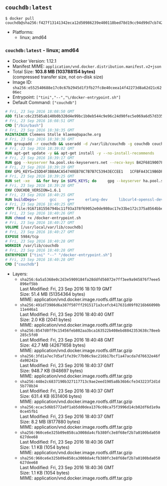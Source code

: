 ## `couchdb:latest`

```console
$ docker pull couchdb@sha256:f427f13141342eca12d50986239e400118bed78d19cc94d99d7cb74208f14c41
```

-	Platforms:
	-	linux; amd64

### `couchdb:latest` - linux; amd64

-	Docker Version: 1.12.1
-	Manifest MIME: `application/vnd.docker.distribution.manifest.v2+json`
-	Total Size: **103.8 MB (103788154 bytes)**  
	(compressed transfer size, not on-disk size)
-	Image ID: `sha256:e552540688e17c0c67b2945d1f3fb27fc8e40ceea14f42273d8a62d21c6206ec`
-	Entrypoint: `["tini","--","\/docker-entrypoint.sh"]`
-	Default Command: `["couchdb"]`

```dockerfile
# Fri, 23 Sep 2016 18:08:50 GMT
ADD file:c6c23585ab140b0b320d4e99bc1b0eb544c9e96c24d90fec5e069a6d57d335ca in / 
# Fri, 23 Sep 2016 18:08:51 GMT
CMD ["/bin/bash"]
# Fri, 23 Sep 2016 18:38:35 GMT
MAINTAINER Clemens Stolle klaemo@apache.org
# Fri, 23 Sep 2016 18:38:36 GMT
RUN groupadd -r couchdb && useradd -d /var/lib/couchdb -g couchdb couchdb
# Fri, 23 Sep 2016 18:39:02 GMT
RUN apt-get update -y && apt-get install -y --no-install-recommends     ca-certificates     curl     erlang-nox     libicu52     libmozjs185-1.0     libnspr4     libnspr4-0d   && rm -rf /var/lib/apt/lists/*
# Fri, 23 Sep 2016 18:39:17 GMT
RUN gpg --keyserver ha.pool.sks-keyservers.net --recv-keys B42F6819007F00F88E364FD4036A9C25BF357DD4   && curl -o /usr/local/bin/gosu -fSL "https://github.com/tianon/gosu/releases/download/1.7/gosu-$(dpkg --print-architecture)"   && curl -o /usr/local/bin/gosu.asc -fSL "https://github.com/tianon/gosu/releases/download/1.7/gosu-$(dpkg --print-architecture).asc"   && gpg --verify /usr/local/bin/gosu.asc   && rm /usr/local/bin/gosu.asc   && chmod +x /usr/local/bin/gosu   && gpg --keyserver ha.pool.sks-keyservers.net --recv-keys 6380DC428747F6C393FEACA59A84159D7001A4E5   && curl -o /usr/local/bin/tini -fSL "https://github.com/krallin/tini/releases/download/v0.9.0/tini"   && curl -o /usr/local/bin/tini.asc -fSL "https://github.com/krallin/tini/releases/download/v0.9.0/tini.asc"   && gpg --verify /usr/local/bin/tini.asc   && rm /usr/local/bin/tini.asc   && chmod +x /usr/local/bin/tini
# Fri, 23 Sep 2016 18:39:19 GMT
ENV GPG_KEYS=15DD4F3B8AACA54740EB78C7B7B7C53943ECCEE1   1CFBFA43C19B6DF4A0CA3934669C02FFDF3CEBA3   25BBBAC113C1BFD5AA594A4C9F96B92930380381   4BFCA2B99BADC6F9F105BEC9C5E32E2D6B065BFB   5D680346FAA3E51B29DBCB681015F68F9DA248BC   7BCCEB868313DDA925DF1805ECA5BCB7BB9656B0   C3F4DFAEAD621E1C94523AEEC376457E61D50B88   D2B17F9DA23C0A10991AF2E3D9EE01E47852AEE4   E0AF0A194D55C84E4A19A801CDB0C0F904F4EE9B
# Fri, 23 Sep 2016 18:39:25 GMT
RUN set -xe   && for key in $GPG_KEYS; do     gpg --keyserver ha.pool.sks-keyservers.net --recv-keys "$key";   done
# Fri, 23 Sep 2016 18:39:28 GMT
ENV COUCHDB_VERSION=1.6.1
# Fri, 23 Sep 2016 18:40:25 GMT
RUN buildDeps='     gcc     g++     erlang-dev     libcurl4-openssl-dev     libicu-dev     libmozjs185-dev     libnspr4-dev     make   '   && apt-get update && apt-get install -y --no-install-recommends $buildDeps   && curl -fSL http://apache.osuosl.org/couchdb/source/$COUCHDB_VERSION/apache-couchdb-$COUCHDB_VERSION.tar.gz -o couchdb.tar.gz   && curl -fSL https://www.apache.org/dist/couchdb/source/$COUCHDB_VERSION/apache-couchdb-$COUCHDB_VERSION.tar.gz.asc -o couchdb.tar.gz.asc   && gpg --verify couchdb.tar.gz.asc   && mkdir -p /usr/src/couchdb   && tar -xzf couchdb.tar.gz -C /usr/src/couchdb --strip-components=1   && cd /usr/src/couchdb   && ./configure --with-js-lib=/usr/lib --with-js-include=/usr/include/mozjs   && make && make install   && apt-get purge -y --auto-remove $buildDeps   && rm -rf /var/lib/apt/lists/* /usr/src/couchdb /couchdb.tar.gz*   && chown -R couchdb:couchdb     /usr/local/lib/couchdb /usr/local/etc/couchdb     /usr/local/var/lib/couchdb /usr/local/var/log/couchdb /usr/local/var/run/couchdb   && chmod -R g+rw     /usr/local/lib/couchdb /usr/local/etc/couchdb     /usr/local/var/lib/couchdb /usr/local/var/log/couchdb /usr/local/var/run/couchdb   && mkdir -p /var/lib/couchdb   && sed -e 's/^bind_address = .*$/bind_address = 0.0.0.0/' -i /usr/local/etc/couchdb/default.ini   && sed -e 's!/usr/local/var/log/couchdb/couch.log$!/dev/null!' -i /usr/local/etc/couchdb/default.ini
# Fri, 23 Sep 2016 18:40:25 GMT
COPY file:9167181556794bc11f93a378f69052e0de980ac17e33be172c375a8564bbe89a in / 
# Fri, 23 Sep 2016 18:40:26 GMT
RUN chmod +x /docker-entrypoint.sh
# Fri, 23 Sep 2016 18:40:27 GMT
VOLUME [/usr/local/var/lib/couchdb]
# Fri, 23 Sep 2016 18:40:27 GMT
EXPOSE 5984/tcp
# Fri, 23 Sep 2016 18:40:28 GMT
WORKDIR /var/lib/couchdb
# Fri, 23 Sep 2016 18:40:28 GMT
ENTRYPOINT ["tini" "--" "/docker-entrypoint.sh"]
# Fri, 23 Sep 2016 18:40:28 GMT
CMD ["couchdb"]
```

-	Layers:
	-	`sha256:6a5a5368e0c2d3e5909184fa28ddfd56072e7ff3ee9a945876f7eee5896ef5bb`  
		Last Modified: Fri, 23 Sep 2016 18:10:19 GMT  
		Size: 51.4 MB (51354364 bytes)  
		MIME: application/vnd.docker.image.rootfs.diff.tar.gzip
	-	`sha256:491d73986d6a387f507ff2915171a3cefcb417631d09f0216b66090b11e446a1`  
		Last Modified: Fri, 23 Sep 2016 18:40:40 GMT  
		Size: 2.0 KB (2041 bytes)  
		MIME: application/vnd.docker.image.rootfs.diff.tar.gzip
	-	`sha256:8547d0ff9c15456feb802aa3bca163522b408ebd8842353638c78eeb285c5fd0`  
		Last Modified: Fri, 23 Sep 2016 18:40:48 GMT  
		Size: 42.7 MB (42671658 bytes)  
		MIME: application/vnd.docker.image.rootfs.diff.tar.gzip
	-	`sha256:3fd1a7ec7d5af1fe39c77b06c9ac216b17bcf1a47acda7d76632e46fda98242a`  
		Last Modified: Fri, 23 Sep 2016 18:40:37 GMT  
		Size: 948.7 KB (948697 bytes)  
		MIME: application/vnd.docker.image.rootfs.diff.tar.gzip
	-	`sha256:448e2c6837190b327117713c9ae2eed1905a8b36b6cfe343223f2d1d5b778b34`  
		Last Modified: Fri, 23 Sep 2016 18:40:37 GMT  
		Size: 631.4 KB (631406 bytes)  
		MIME: application/vnd.docker.image.rootfs.diff.tar.gzip
	-	`sha256:ecac5d6b5772a0f1ab5dd0dea1376c08ca75f3996d14cb02df6d1e9a0ce45fb1`  
		Last Modified: Fri, 23 Sep 2016 18:40:37 GMT  
		Size: 8.2 MB (8177880 bytes)  
		MIME: application/vnd.docker.image.rootfs.diff.tar.gzip
	-	`sha256:960ce6e325b09e858ca3008da4cfb380fc3e8f68ef2b7a0100bda050627dee68`  
		Last Modified: Fri, 23 Sep 2016 18:40:36 GMT  
		Size: 1.1 KB (1054 bytes)  
		MIME: application/vnd.docker.image.rootfs.diff.tar.gzip
	-	`sha256:960ce6e325b09e858ca3008da4cfb380fc3e8f68ef2b7a0100bda050627dee68`  
		Last Modified: Fri, 23 Sep 2016 18:40:36 GMT  
		Size: 1.1 KB (1054 bytes)  
		MIME: application/vnd.docker.image.rootfs.diff.tar.gzip
